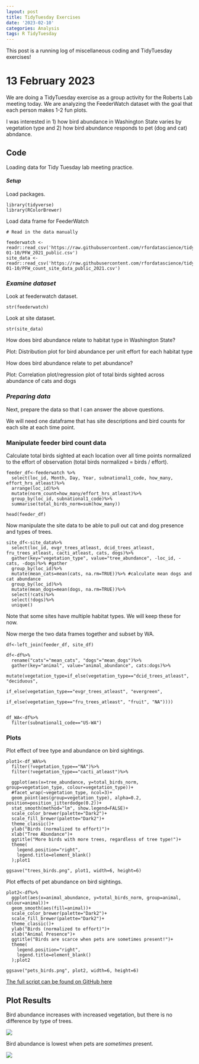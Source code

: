 ```yaml
---
layout: post
title: TidyTuesday Exercises
date: '2023-02-10'
categories: Analysis
tags: R TidyTuesday
---
```

This post is a running log of miscellaneous coding and TidyTuesday exercises! 

# 13 February 2023 

We are doing a TidyTuesday exercise as a group activity for the Roberts Lab meeting today. We are analyzing the FeederWatch dataset with the goal that each person makes 1-2 fun plots. 

I was interested in 1) how bird abundance in Washington State varies by vegetation type and 2) how bird abundance responds to pet (dog and cat) abndance.

## Code  

Loading data for Tidy Tuesday lab meeting practice. 

#### *Setup*  

Load packages. 

```
library(tidyverse)
library(RColorBrewer)
```

Load data frame for FeederWatch

```
# Read in the data manually

feederwatch <- readr::read_csv('https://raw.githubusercontent.com/rfordatascience/tidytuesday/master/data/2023/2023-01-10/PFW_2021_public.csv')
site_data <- readr::read_csv('https://raw.githubusercontent.com/rfordatascience/tidytuesday/master/data/2023/2023-01-10/PFW_count_site_data_public_2021.csv')

```

### *Examine dataset*  

Look at feederwatch dataset. 

```
str(feederwatch)
```

Look at site dataset. 

```
str(site_data)
```

How does bird abundance relate to habitat type in Washington State? 

Plot: Distribution plot for bird abundance per unit effort for each habitat type 

How does bird abundance relate to pet abundance?  

Plot: Correlation plot/regression plot of total birds sighted across abundance of cats and dogs 

### *Preparing data* 

Next, prepare the data so that I can answer the above questions. 

We will need one dataframe that has site descriptions and bird counts for each site at each time point. 

### Manipulate feeder bird count data  

Calculate total birds sighted at each location over all time points normalized to the effort of observation (total birds normalized = birds / effort).  

```{r}
feeder_df<-feederwatch %>%
  select(loc_id, Month, Day, Year, subnational1_code, how_many, effort_hrs_atleast)%>%
  arrange(loc_id)%>%
  mutate(norm_count=how_many/effort_hrs_atleast)%>%
  group_by(loc_id, subnational1_code)%>%
  summarise(total_birds_norm=sum(how_many))

head(feeder_df)
```

Now manipulate the site data to be able to pull out cat and dog presence and types of trees. 

```{r}
site_df<-site_data%>%
  select(loc_id, evgr_trees_atleast, dcid_trees_atleast, fru_trees_atleast, cacti_atleast, cats, dogs)%>%
  gather(key="vegetation_type", value="tree_abundance", -loc_id, -cats, -dogs)%>% #gather 
  group_by(loc_id)%>%
  mutate(mean_cats=mean(cats, na.rm=TRUE))%>% #calculate mean dogs and cat abundance 
  group_by(loc_id)%>%
  mutate(mean_dogs=mean(dogs, na.rm=TRUE))%>%
  select(!cats)%>%
  select(!dogs)%>%
  unique()
```

Note that some sites have multiple habitat types. We will keep these for now. 

Now merge the two data frames together and subset by WA.  

```{r}
df<-left_join(feeder_df, site_df)

df<-df%>%
  rename("cats"="mean_cats", "dogs"="mean_dogs")%>%
  gather(key="animal", value="animal_abundance", cats:dogs)%>%
  mutate(vegetation_type=if_else(vegetation_type=="dcid_trees_atleast", "deciduous", 
                                 if_else(vegetation_type=="evgr_trees_atleast", "evergreen",
                                         if_else(vegetation_type=="fru_trees_atleast", "fruit", "NA"))))


df_WA<-df%>%
  filter(subnational1_code=="US-WA")
```

### Plots 

Plot effect of tree type and abundance on bird sightings.   

```{r}
plot1<-df_WA%>%
  filter(!vegetation_type=="NA")%>%
  filter(!vegetation_type=="cacti_atleast")%>%
  
  ggplot(aes(x=tree_abundance, y=total_birds_norm, group=vegetation_type, colour=vegetation_type))+
  #facet_wrap(~vegetation_type, ncol=3)+
  geom_point(aes(group=vegetation_type), alpha=0.2, position=position_jitterdodge(0.2))+
  stat_smooth(method="lm", show.legend=FALSE)+
  scale_color_brewer(palette="Dark2")+
  scale_fill_brewer(palette="Dark2")+
  theme_classic()+
  ylab("Birds (normalized to effort)")+
  xlab("Tree Abundance")+
  ggtitle("More birds with more trees, regardless of tree type!")+
  theme(
    legend.position="right",
    legend.title=element_blank()
  );plot1

ggsave("trees_birds.png", plot1, width=6, height=6)
```

Plot effects of pet abundance on bird sightings.  

```{r}
plot2<-df%>%
  ggplot(aes(x=animal_abundance, y=total_birds_norm, group=animal, colour=animal))+
  geom_smooth(aes(fill=animal))+
  scale_color_brewer(palette="Dark2")+
  scale_fill_brewer(palette="Dark2")+
  theme_classic()+
  ylab("Birds (normalized to effort)")+
  xlab("Animal Presence")+
  ggtitle("Birds are scarce when pets are sometimes present!")+
  theme(
    legend.position="right",
    legend.title=element_blank()
  );plot2 

ggsave("pets_birds.png", plot2, width=6, height=6)
```

[The full script can be found on GitHub here](https://github.com/AHuffmyer/TidyTuesday/blob/main/13Feb2023/script.Rmd)  

## Plot Results 

Bird abundance increases with increased vegetation, but there is no difference by type of trees.  

![](https://github.com/AHuffmyer/TidyTuesday/raw/main/13Feb2023/trees_birds.png)

Bird abundance is lowest when pets are *sometimes* present. 

![](https://github.com/AHuffmyer/TidyTuesday/raw/main/13Feb2023/pets_birds.png)




